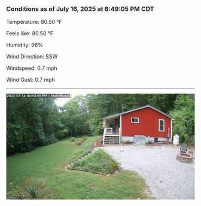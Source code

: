 ### Conditions as of July 16, 2025 at 6:49:05 PM CDT 

Temperature: 80.50 &deg;F

Feels like: 80.50 &deg;F

Humidity: 96%

Wind Direction: SSW

Windspeed: 0.7 mph

Wind Gust: 0.7 mph

---

<img src="./images/latest.jpeg"/>

